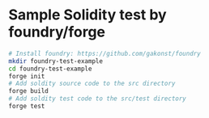 # Sample Solidity test by foundry/forge



``` bash
# Install foundry: https://github.com/gakonst/foundry
mkdir foundry-test-example
cd foundry-test-example
forge init
# Add soldity source code to the src directory
forge build
# Add soldity test code to the src/test directory
forge test
```


